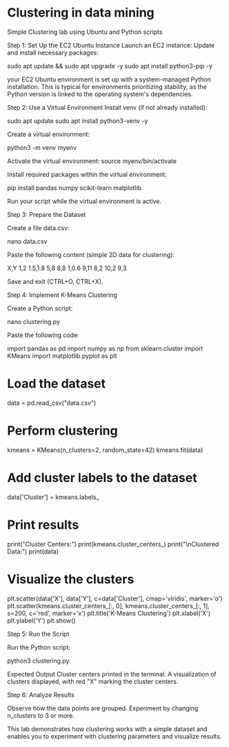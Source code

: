 # Clustering in data mining
Simple Clustering lab using Ubuntu and Python scripts 

Step 1: Set Up the EC2 Ubuntu Instance
Launch an EC2 instance:
Update and install necessary packages:

sudo apt update && sudo apt upgrade -y
sudo apt install python3-pip -y

your EC2 Ubuntu environment is set up with a system-managed Python installation. This is typical for environments prioritizing stability, as the Python version is linked to the operating system's dependencies.


Step 2: Use a Virtual Environment
Install venv (if not already installed):

sudo apt update
sudo apt install python3-venv -y

Create a virtual environment:

python3 -m venv myenv

Activate the virtual environment:
source myenv/bin/activate

Install required packages within the virtual environment:

pip install pandas numpy scikit-learn matplotlib

Run your script while the virtual environment is active.


Step 3: Prepare the Dataset

Create a file data.csv:

nano data.csv

Paste the following content (simple 2D data for clustering):

X,Y
1,2
1.5,1.8
5,8
8,8
1,0.6
9,11
8,2
10,2
9,3

Save and exit (CTRL+O, CTRL+X).

Step 4: Implement K-Means Clustering

Create a Python script:

nano clustering.py

Paste the following code:

import pandas as pd
import numpy as np
from sklearn.cluster import KMeans
import matplotlib.pyplot as plt

# Load the dataset
data = pd.read_csv("data.csv")

# Perform clustering
kmeans = KMeans(n_clusters=2, random_state=42)
kmeans.fit(data)

# Add cluster labels to the dataset
data['Cluster'] = kmeans.labels_

# Print results
print("Cluster Centers:")
print(kmeans.cluster_centers_)
print("\nClustered Data:")
print(data)

# Visualize the clusters
plt.scatter(data['X'], data['Y'], c=data['Cluster'], cmap='viridis', marker='o')
plt.scatter(kmeans.cluster_centers_[:, 0], kmeans.cluster_centers_[:, 1], s=200, c='red', marker='x')
plt.title('K-Means Clustering')
plt.xlabel('X')
plt.ylabel('Y')
plt.show()


Step 5: Run the Script

Run the Python script:

python3 clustering.py


Expected Output
Cluster centers printed in the terminal.
A visualization of clusters displayed, with red "X" marking the cluster centers.


Step 6: Analyze Results

Observe how the data points are grouped.
Experiment by changing n_clusters to 3 or more.

This lab demonstrates how clustering works with a simple dataset and enables you to experiment with clustering parameters and visualize results.

